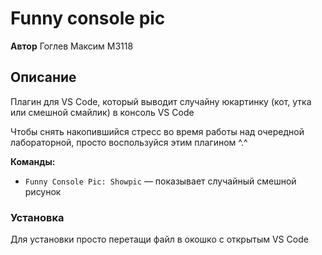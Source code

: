 # Funny console pic


**Автор** Гоглев Максим М3118

## Описание 

Плагин для VS Code, который выводит случайну юкартинку (кот, утка или смешной смайлик) в консоль VS Code

Чтобы снять накопившийся стресс во время работы над очередной лабораторной, просто воспользуйся этим плагином ^.^


**Команды:**
- `Funny Console Pic: Showpic` — показывает случайный смешной рисунок

### Установка

Для установки просто перетащи файл в окошко с открытым VS Code